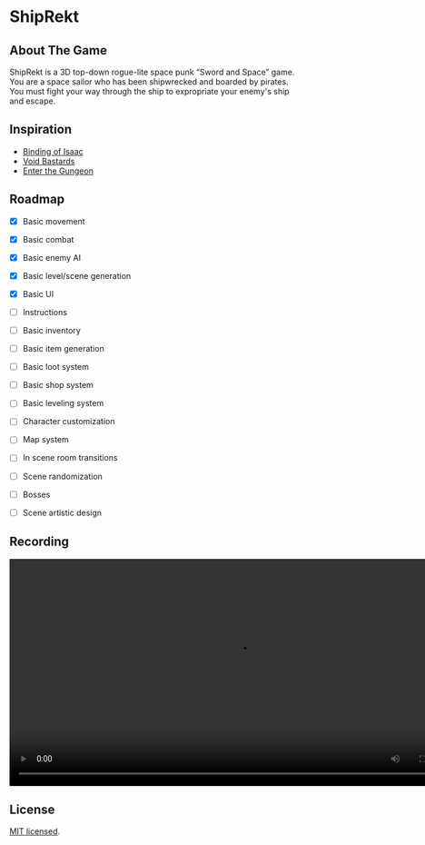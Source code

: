 # ShipRekt

## About The Game

ShipRekt is a 3D top-down rogue-lite space punk “Sword and Space” game.  
You are a space sailor who has been shipwrecked and boarded by pirates.
You must fight your way through the ship to expropriate your enemy's ship and escape.

## Inspiration

* [Binding of Isaac](https://store.steampowered.com/app/113200/The_Binding_of_Isaac/)
* [Void Bastards](https://store.steampowered.com/app/1057090/Void_Bastards/)
* [Enter the Gungeon](https://store.steampowered.com/app/311690/Enter_the_Gungeon/)

## Roadmap

* [x] Basic movement
* [x] Basic combat
* [x] Basic enemy AI
* [x] Basic level/scene generation
* [x] Basic UI
* [ ] Instructions
* [ ] Basic inventory
* [ ] Basic item generation
* [ ] Basic loot system
* [ ] Basic shop system
* [ ] Basic leveling system
* [ ] Character customization
* [ ] Map system
* [ ] In scene room transitions
* [ ] Scene randomization
* [ ] Bosses
* [ ] Scene artistic design


## Recording

<video src="documentation/Animation0.mp4" height="400" controls preload></video>

## License

[MIT licensed](./LICENSE).
